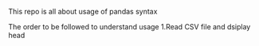 This repo is all about usage of pandas syntax

The order to be followed to understand usage
1.Read CSV file and dsiplay head
